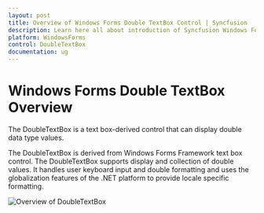 ```yaml
---
layout: post
title: Overview of Windows Forms Double TextBox Control | Syncfusion
description: Learn here all about introduction of Syncfusion Windows Forms Double TextBox control, its elements, and more details.
platform: WindowsForms
control: DoubleTextBox
documentation: ug
---
```

# Windows Forms Double TextBox Overview

The DoubleTextBox is a text box-derived control that can display double data type values.

The DoubleTextBox is derived from Windows Forms Framework text box control. The DoubleTextBox supports display and collection of double values. It handles user keyboard input and double formatting and uses the globalization features of the .NET platform to provide locale specific formatting.


![Overview of DoubleTextBox](DoubleTextBox-images/DoubleTextBox_img1.png)

